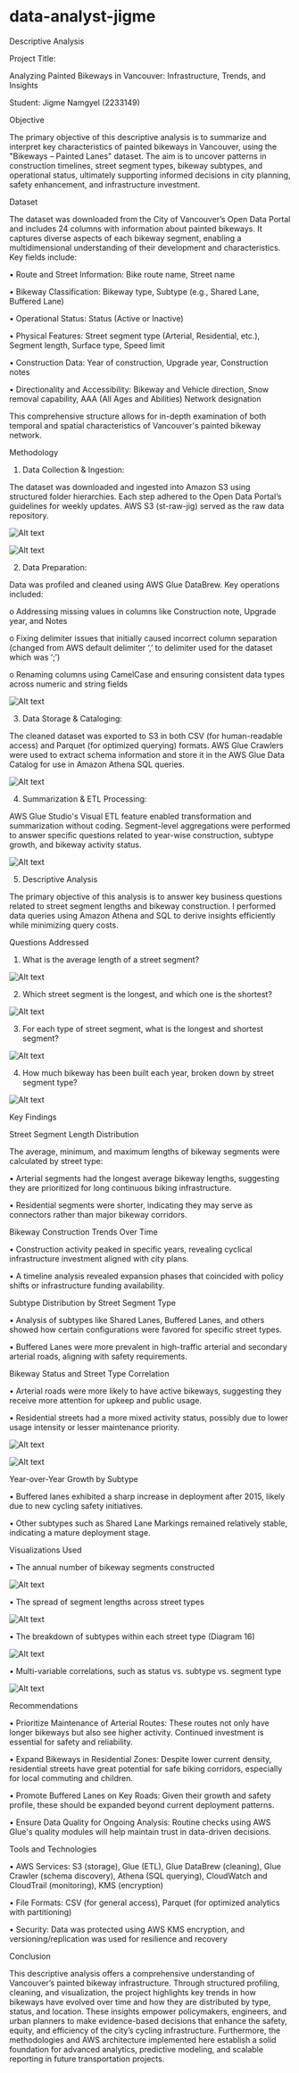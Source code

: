 # data-analyst-jigme
Descriptive Analysis

Project Title: 

Analyzing Painted Bikeways in Vancouver: Infrastructure, Trends, and Insights

Student: Jigme Namgyel (2233149)

Objective

The primary objective of this descriptive analysis is to summarize and interpret key characteristics of painted bikeways in Vancouver, using the "Bikeways – Painted Lanes" dataset. The aim is to uncover patterns in construction timelines, street segment types, bikeway subtypes, and operational status, ultimately supporting informed decisions in city planning, safety enhancement, and infrastructure investment.

Dataset

The dataset was downloaded from the City of Vancouver’s Open Data Portal and includes 24 columns with information about painted bikeways. It captures diverse aspects of each bikeway segment, enabling a multidimensional understanding of their development and characteristics. Key fields include:

•	Route and Street Information: Bike route name, Street name

•	Bikeway Classification: Bikeway type, Subtype (e.g., Shared Lane, Buffered Lane)

•	Operational Status: Status (Active or Inactive)

•	Physical Features: Street segment type (Arterial, Residential, etc.), Segment length, Surface type, Speed limit

•	Construction Data: Year of construction, Upgrade year, Construction notes

•	Directionality and Accessibility: Bikeway and Vehicle direction, Snow removal capability, AAA (All Ages and Abilities) Network designation

This comprehensive structure allows for in-depth examination of both temporal and spatial characteristics of Vancouver's painted bikeway network.

Methodology

1.	Data Collection & Ingestion:

The dataset was downloaded and ingested into Amazon S3 using structured folder hierarchies. Each step adhered to the Open Data Portal’s guidelines for weekly updates. AWS S3 (st-raw-jig) served as the raw data repository.

![Alt text](gh1.jpg)

![Alt text](gh2.jpg)


2.	Data Preparation:

Data was profiled and cleaned using AWS Glue DataBrew. Key operations included:

o	Addressing missing values in columns like Construction note, Upgrade year, and Notes

o	Fixing delimiter issues that initially caused incorrect column separation (changed from AWS default  delimiter ‘,’ to delimiter used for the dataset which was ‘;’)

o	Renaming columns using CamelCase and ensuring consistent data types across numeric and string fields

![Alt text](gh3.jpg)


3.	Data Storage & Cataloging:

The cleaned dataset was exported to S3 in both CSV (for human-readable access) and Parquet (for optimized querying) formats. AWS Glue Crawlers were used to extract schema information and store it in the AWS Glue Data Catalog for use in Amazon Athena SQL queries.

![Alt text](gh4.jpg)


4.	Summarization & ETL Processing:

AWS Glue Studio's Visual ETL feature enabled transformation and summarization without coding. Segment-level aggregations were performed to answer specific questions related to year-wise construction, subtype growth, and bikeway activity status.

![Alt text](gh5.jpg)


5.	Descriptive Analysis

The primary objective of this analysis is to answer key business questions related to street segment lengths and bikeway construction. I performed data queries using Amazon Athena and SQL to derive insights efficiently while minimizing query costs.

Questions Addressed

1.	What is the average length of a street segment?

![Alt text](gh6.jpg)

2.	Which street segment is the longest, and which one is the shortest?

 ![Alt text](gh7.jpg)

3.	For each type of street segment, what is the longest and shortest segment?

 ![Alt text](gh8.jpg)

4.	How much bikeway has been built each year, broken down by street segment type?

![Alt text](gh9.jpg)


Key Findings

Street Segment Length Distribution

The average, minimum, and maximum lengths of bikeway segments were calculated by street type:

•	Arterial segments had the longest average bikeway lengths, suggesting they are prioritized for long continuous biking infrastructure.

•	Residential segments were shorter, indicating they may serve as connectors rather than major bikeway corridors.

Bikeway Construction Trends Over Time

•	Construction activity peaked in specific years, revealing cyclical infrastructure investment aligned with city plans.

•	A timeline analysis revealed expansion phases that coincided with policy shifts or infrastructure funding availability.


Subtype Distribution by Street Segment Type

•	Analysis of subtypes like Shared Lanes, Buffered Lanes, and others showed how certain configurations were favored for specific street types.

•	Buffered Lanes were more prevalent in high-traffic arterial and secondary arterial roads, aligning with safety requirements.

Bikeway Status and Street Type Correlation

•	Arterial roads were more likely to have active bikeways, suggesting they receive more attention for upkeep and public usage.

•	Residential streets had a more mixed activity status, possibly due to lower usage intensity or lesser maintenance priority.

![Alt text](gh10.jpg)

![Alt text](gh11.jpg)


Year-over-Year Growth by Subtype

•	Buffered lanes exhibited a sharp increase in deployment after 2015, likely due to new cycling safety initiatives.

•	Other subtypes such as Shared Lane Markings remained relatively stable, indicating a mature deployment stage.

Visualizations Used

•	The annual number of bikeway segments constructed 

![Alt text](gh12.jpg)

•	The spread of segment lengths across street types 

![Alt text](gh13.jpg)

•	The breakdown of subtypes within each street type (Diagram 16)

![Alt text](gh14.jpg)

•	Multi-variable correlations, such as status vs. subtype vs. segment type

![Alt text](gh15.jpg)
 

Recommendations

•	Prioritize Maintenance of Arterial Routes: These routes not only have longer bikeways but also see higher activity. Continued investment is essential for safety and reliability.

•	Expand Bikeways in Residential Zones: Despite lower current density, residential streets have great potential for safe biking corridors, especially for local commuting and children.

•	Promote Buffered Lanes on Key Roads: Given their growth and safety profile, these should be expanded beyond current deployment patterns.

•	Ensure Data Quality for Ongoing Analysis: Routine checks using AWS Glue's quality modules will help maintain trust in data-driven decisions.


Tools and Technologies

•	AWS Services: S3 (storage), Glue (ETL), Glue DataBrew (cleaning), Glue Crawler (schema discovery), Athena (SQL querying), CloudWatch and CloudTrail (monitoring), KMS (encryption)

•	File Formats: CSV (for general access), Parquet (for optimized analytics with partitioning)

•	Security: Data was protected using AWS KMS encryption, and versioning/replication was used for resilience and recovery

Conclusion

This descriptive analysis offers a comprehensive understanding of Vancouver’s painted bikeway infrastructure. Through structured profiling, cleaning, and visualization, the project highlights key trends in how bikeways have evolved over time and how they are distributed by type, status, and location. These insights empower policymakers, engineers, and urban planners to make evidence-based decisions that enhance the safety, equity, and efficiency of the city’s cycling infrastructure.
Furthermore, the methodologies and AWS architecture implemented here establish a solid foundation for advanced analytics, predictive modeling, and scalable reporting in future transportation projects.




